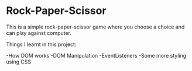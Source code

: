 # Rock-Paper-Scissor
This is a simple rock-paper-scissor game where you choose a choice and can play against computer.

Things I learnt in this project:

-How DOM works
-DOM Manipulation
-EventListeners
-Some more styling using CSS
